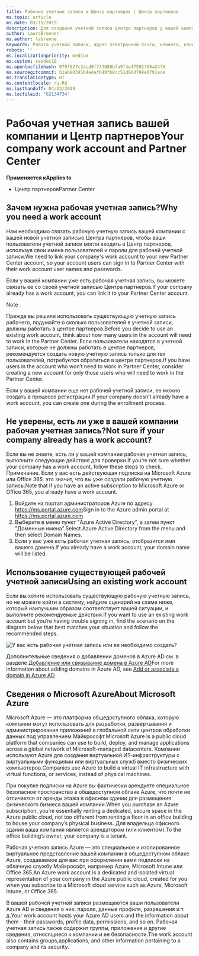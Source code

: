 ```yaml
---
title: Рабочие учетные записи и Центр партнеров | Центр партнеров
ms.topic: article
ms.date: 03/15/2019
description: Для создания учетной записи Центра партнеров у вашей компании должна быть рабочая учетная запись. При наличии активной подписки Microsoft Azure или Office 365, уже рабочей учетной записи.
author: LauraBrenner
ms.author: labrenne
Keywords: Работа учетной записи, адрес электронной почты, клиента, клиент Azure, создайте учетную запись, имя домена
robots: ''
ms.localizationpriority: medium
ms.custom: seodec18
ms.openlocfilehash: 079f927c3acd8f773680bfa9f4e47592f68a24f9
ms.sourcegitcommit: b1ab80345b4e4af649fb8cc51d96d798e0791ade
ms.translationtype: HT
ms.contentlocale: ru-RU
ms.lasthandoff: 04/23/2019
ms.locfileid: "62134734"
---
```

# <a name="your-company-work-account-and-partner-center"></a><span data-ttu-id="48421-105">Рабочая учетная запись вашей компании и Центр партнеров</span><span class="sxs-lookup"><span data-stu-id="48421-105">Your company work account and Partner Center</span></span>  

<span data-ttu-id="48421-106">**Применяется к**</span><span class="sxs-lookup"><span data-stu-id="48421-106">**Applies to**</span></span>

-  <span data-ttu-id="48421-107">Центр партнеров</span><span class="sxs-lookup"><span data-stu-id="48421-107">Partner Center</span></span>

## <a name="why-you-need-a-work-account"></a><span data-ttu-id="48421-108">Зачем нужна рабочая учетная запись?</span><span class="sxs-lookup"><span data-stu-id="48421-108">Why you need a work account</span></span>

<span data-ttu-id="48421-109">Нам необходимо связать рабочую учетную запись вашей компании с вашей новой учетной записью Центра партнеров, чтобы ваши пользователи учетной записи могли входить в Центр партнеров, используя свои имена пользователей и пароли для рабочей учетной записи.</span><span class="sxs-lookup"><span data-stu-id="48421-109">We need to link your company's work account to your new Partner Center account, so your account users can sign in to Partner Center with their work account user names and passwords.</span></span>

<span data-ttu-id="48421-110">Если у вашей компании уже есть рабочая учетная запись, вы можете связать ее со своей учетной записью Центра партнеров.</span><span class="sxs-lookup"><span data-stu-id="48421-110">If your company already has a work account, you can link it to your Partner Center account.</span></span> 

> [!NOTE]  
>  <span data-ttu-id="48421-111">Прежде вы решили использовать существующую учетную запись рабочего, подумайте о сколько пользователей в учетной записи, должны работать в центре партнеров.</span><span class="sxs-lookup"><span data-stu-id="48421-111">Before you decide to use an existing work account, think about how many users in the account will need to work in the Partner Center.</span></span> <span data-ttu-id="48421-112">Если пользователи находятся в учетной записи, которые не должны работать в центре партнеров, рекомендуется создать новую учетную запись только для тех пользователей, потребуется обратиться в центре партнеров.</span><span class="sxs-lookup"><span data-stu-id="48421-112">If you have users in the account who won’t need to work in Partner Center, consider creating a new account for only those users who will need to work in the Partner Center.</span></span>

<span data-ttu-id="48421-113">Если у вашей компании еще нет рабочей учетной записи, ее можно создать в процессе регистрации.</span><span class="sxs-lookup"><span data-stu-id="48421-113">If your company doesn’t already have a work account, you can create one during the enrollment process.</span></span> 

## <a name="not-sure-if-your-company-already-has-a-work-account"></a><span data-ttu-id="48421-114">Не уверены, есть ли уже в вашей компании рабочая учетная запись?</span><span class="sxs-lookup"><span data-stu-id="48421-114">Not sure if your company already has a work account?</span></span>

<span data-ttu-id="48421-115">Если вы не знаете, есть ли у вашей компании рабочая учетная запись, выполните следующие действия для проверки.</span><span class="sxs-lookup"><span data-stu-id="48421-115">If you’re not sure whether your company has a work account, follow these steps to check.</span></span> <span data-ttu-id="48421-116">Примечание. Если у вас есть действующая подписка на Microsoft Azure или Office 365, это значит, что вы уже создали рабочую учетную запись.</span><span class="sxs-lookup"><span data-stu-id="48421-116">Note that if you have an active subscription to Microsoft Azure or Office 365, you already have a work account.</span></span>
1.  <span data-ttu-id="48421-117">Войдите на портал администраторов Azure по адресу https://ms.portal.azure.com</span><span class="sxs-lookup"><span data-stu-id="48421-117">Sign in to the Azure admin portal at https://ms.portal.azure.com</span></span>
2.  <span data-ttu-id="48421-118">Выберите в меню пункт "Azure Active Directory", а затем пункт "Доменные имена".</span><span class="sxs-lookup"><span data-stu-id="48421-118">Select Azure Active Directory from the menu and then select Domain Names.</span></span>
3.  <span data-ttu-id="48421-119">Если у вас уже есть рабочая учетная запись, отобразится имя вашего домена.</span><span class="sxs-lookup"><span data-stu-id="48421-119">If you already have a work account, your domain name will be listed.</span></span>

## <a name="using-an-existing-work-account"></a><span data-ttu-id="48421-120">Использование существующей рабочей учетной записи</span><span class="sxs-lookup"><span data-stu-id="48421-120">Using an existing work account</span></span>

<span data-ttu-id="48421-121">Если вы хотите использовать существующую рабочую учетную запись, но не можете войти в систему, найдите сценарий на схеме ниже, который наилучшим образом соответствует вашей ситуации, и выполните рекомендуемые действия.</span><span class="sxs-lookup"><span data-stu-id="48421-121">If you want to use an existing work account but you’re having trouble signing in, find the scenario on the diagram below that best matches your situation and follow the recommended steps.</span></span> 

![У вас есть рабочая учетная запись или ее необходимо создать?](images/onboardingAADFlow.png)

<span data-ttu-id="48421-123">Дополнительные сведения о добавлении доменов в Azure AD см. в разделе [Добавление или связывание домена в Azure AD](https://docs.microsoft.com/azure/active-directory/active-directory-add-domain)</span><span class="sxs-lookup"><span data-stu-id="48421-123">For more information about adding domains in Azure AD, see [Add or associate a domain in Azure AD](https://docs.microsoft.com/azure/active-directory/active-directory-add-domain)</span></span>

## <a name="about-microsoft-azure"></a><span data-ttu-id="48421-124">Сведения о Microsoft Azure</span><span class="sxs-lookup"><span data-stu-id="48421-124">About Microsoft Azure</span></span>

<span data-ttu-id="48421-125">Microsoft Azure — это платформа общедоступного облака, которую компании могут использовать для разработки, развертывания и администрирования приложений в глобальной сети центров обработки данных под управлением Майкрософт.</span><span class="sxs-lookup"><span data-stu-id="48421-125">Microsoft Azure is a public cloud platform that companies can use to build, deploy, and manage applications across a global network of Microsoft-managed datacenters.</span></span> <span data-ttu-id="48421-126">Компании используют Azure для создания виртуальной ИТ-инфраструктуры с виртуальными функциями или виртуальных служб вместо физических компьютеров.</span><span class="sxs-lookup"><span data-stu-id="48421-126">Companies use Azure to build a virtual IT infrastructure with virtual functions, or services, instead of physical machines.</span></span> 

<span data-ttu-id="48421-127">При покупке подписки на Azure вы фактически арендуете специальное безопасное пространство в общедоступном облаке Azure, что почти не отличается от аренды этажа в офисном здании для размещения физического бизнеса вашей компании.</span><span class="sxs-lookup"><span data-stu-id="48421-127">When you purchase an Azure subscription, you’re essentially renting a dedicated, secure space in the Azure public cloud, not too different from renting a floor in an office building to house your company’s physical business.</span></span> <span data-ttu-id="48421-128">Для владельца офисного здания ваша компания является арендатором (или клиентом).</span><span class="sxs-lookup"><span data-stu-id="48421-128">To the office building’s owner, your company is a tenant.</span></span> 

<span data-ttu-id="48421-129">Рабочая учетная запись Azure — это специальное и изолированное виртуальное представление вашей компании в общедоступном облаке Azure, создаваемое для вас при оформлении вами подписки на облачную службу Майкрософт, например Azure, Microsoft Intune или Office 365.</span><span class="sxs-lookup"><span data-stu-id="48421-129">An Azure work account is a dedicated and isolated virtual representation of your company in the Azure public cloud, created for you when you subscribe to a Microsoft cloud service such as Azure, Microsoft Intune, or Office 365.</span></span> 

<span data-ttu-id="48421-130">В вашей рабочей учетной записи размещаются ваши пользователи Azure AD и сведения о них: пароли, данные профиля, разрешения и т. д.</span><span class="sxs-lookup"><span data-stu-id="48421-130">Your work account hosts your Azure AD users and the information about them - their passwords, profile data, permissions, and so on.</span></span> <span data-ttu-id="48421-131">Рабочая учетная запись также содержит группы, приложения и другие сведения, относящиеся к компании и ее безопасности.</span><span class="sxs-lookup"><span data-stu-id="48421-131">The work account also contains groups,applications, and other information pertaining to a company and its security.</span></span> 

